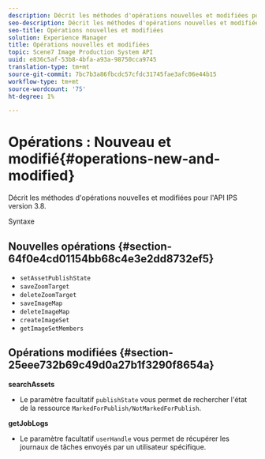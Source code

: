 ```yaml
---
description: Décrit les méthodes d'opérations nouvelles et modifiées pour l'API IPS version 3.8.
seo-description: Décrit les méthodes d'opérations nouvelles et modifiées pour l'API IPS version 3.8.
seo-title: Opérations nouvelles et modifiées
solution: Experience Manager
title: Opérations nouvelles et modifiées
topic: Scene7 Image Production System API
uuid: e836c5af-53b8-4bfa-a93a-98750cca9745
translation-type: tm+mt
source-git-commit: 7bc7b3a86fbcdc57cfdc31745fae3afc06e44b15
workflow-type: tm+mt
source-wordcount: '75'
ht-degree: 1%

---
```



# Opérations : Nouveau et modifié{#operations-new-and-modified}

Décrit les méthodes d&#39;opérations nouvelles et modifiées pour l&#39;API IPS version 3.8.

Syntaxe

## Nouvelles opérations {#section-64f0e4cd01154bb68c4e3e2dd8732ef5}

* `setAssetPublishState`
* `saveZoomTarget`
* `deleteZoomTarget`
* `saveImageMap`
* `deleteImageMap`
* `createImageSet`
* `getImageSetMembers`

## Opérations modifiées {#section-25eee732b69c49d0a27b1f3290f8654a}

**searchAssets**

* Le paramètre facultatif `publishState` vous permet de rechercher l&#39;état de la ressource `MarkedForPublish/NotMarkedForPublish`.

**getJobLogs**

* Le paramètre facultatif `userHandle` vous permet de récupérer les journaux de tâches envoyés par un utilisateur spécifique.

